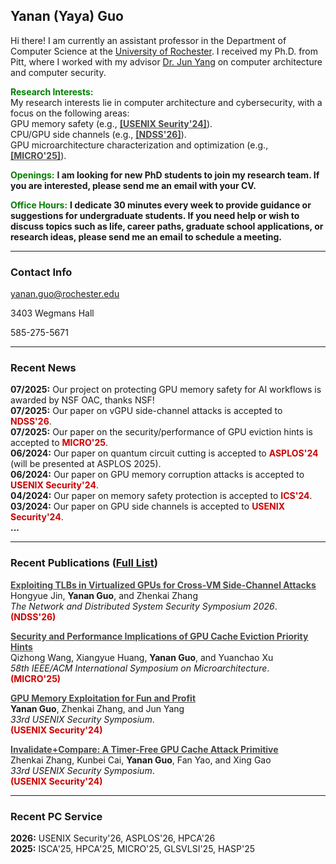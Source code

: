 
 

## Yanan (Yaya) Guo

Hi there! I am currently an assistant professor in the Department of Computer Science at the [University of
Rochester](https://www.rochester.edu). I received my Ph.D. from Pitt, where I worked with my advisor [Dr. Jun
Yang](https://sites.pitt.edu/~juy9/) on computer architecture and computer security.

**<span style="color: green">Research Interests:</span>**  
My research interests lie in computer architecture and cybersecurity, with a focus on the following areas:  
<i class="fas fa-paperclip"></i> GPU memory safety (e.g., **<a href="files/usenix24_1.pdf" style="color: #464646"> [USENIX Seurity'24]</a>**).  
<i class="fas fa-paperclip"></i> CPU/GPU side channels (e.g., **<a href="files/ndss26.pdf" style="color: #464646"> [NDSS'26]</a>**).    
<i class="fas fa-paperclip"></i> GPU microarchitecture characterization and optimization (e.g.,  **<a href="files/micro25.pdf" style="color: #464646"> [MICRO'25]</a>**).  


**<span style="color: green">Openings:</span>** **I am looking for new PhD students to join my research team. If you are interested, please send me an email with your CV.**  

**<span style="color: green">Office Hours:</span>** **I dedicate 30 minutes every week to provide guidance or suggestions for undergraduate students. If you need help or wish to discuss topics such as life, career paths, graduate school applications, or research ideas, please send me an email to schedule a meeting.**

---
### Contact Info

<i class="far fa-envelope"></i>  yanan.guo@rochester.edu

<i class="far fa-building"></i>  3403 Wegmans Hall

<i class="fas fa-phone"></i>  585-275-5671

---
### Recent News  

**07/2025:** Our project on protecting GPU memory safety for AI workflows is awarded by NSF OAC, thanks NSF!  
**07/2025:** Our paper on vGPU side-channel attacks is accepted to **<span style="color: #cc0000;">NDSS'26</span>**.  
**07/2025:** Our paper on the security/performance of GPU eviction hints is accepted to **<span style="color: #cc0000;">MICRO'25</span>**.  
**06/2024:** Our paper on quantum circuit cutting is accepted to **<span style="color: #cc0000;"> ASPLOS'24</span>** (will be presented at ASPLOS 2025).  
**06/2024:** Our paper on GPU memory corruption attacks is accepted to **<span style="color: #cc0000;"> USENIX Security'24</span>**.  
**04/2024:** Our paper on memory safety protection is accepted to **<span style="color: #cc0000;"> ICS'24</span>**.  
**03/2024:** Our paper on GPU side channels is accepted to **<span style="color: #cc0000;"> USENIX Security'24</span>**.  
**...**

---
### Recent Publications (**[Full List](publications)**)

**<a href="/files/ndss26.pdf" style= "color: #464646"> <u>Exploiting TLBs in Virtualized GPUs for Cross-VM Side-Channel Attacks</u>**</a>   
Hongyue Jin, **Yanan Guo**, and Zhenkai Zhang  
*The Network and Distributed System Security Symposium 2026*.  
**<span style="color:#cc0000">(NDSS'26)</span>** 
    
**<a href="/files/micro25.pdf" style= "color: #464646"> <u>Security and Performance Implications of GPU Cache Eviction Priority Hints</u>**</a>   
Qizhong Wang, Xiangyue Huang, **Yanan Guo**, and Yuanchao Xu   
*58th IEEE/ACM International Symposium on Microarchitecture*.  
**<span style="color:#cc0000">(MICRO'25)</span>** 

**<a href="/files/usenix24_2.pdf" style= "color: #464646"> <u>GPU Memory Exploitation for Fun and Profit</u>**</a>   
**Yanan Guo**, Zhenkai Zhang, and Jun Yang   
*33rd USENIX Security Symposium*.  
**<span style="color:#cc0000">(USENIX Security'24)</span>** 

**<a href="/files/usenix24_1.pdf" style= "color: #464646"> <u>Invalidate+Compare: A Timer-Free GPU Cache Attack Primitive</u>**</a>   
Zhenkai Zhang, Kunbei Cai, **Yanan Guo**, Fan Yao, and Xing Gao   
*33rd USENIX Security Symposium*.  
**<span style="color:#cc0000">(USENIX Security'24)</span>**  
  
---
### Recent PC Service

**2026:** USENIX Security'26, ASPLOS'26, HPCA'26  
**2025:** ISCA'25, HPCA'25, MICRO'25, GLSVLSI'25, HASP'25  


